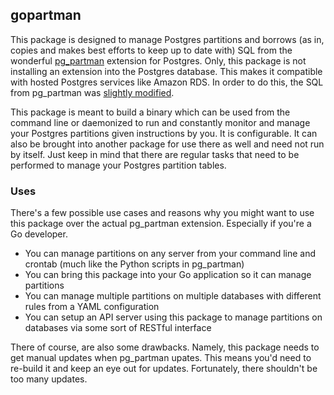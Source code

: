 gopartman
-----------

This package is designed to manage Postgres partitions and borrows (as in, copies and makes best efforts to keep up to date with) SQL from the wonderful 
[pg_partman](https://github.com/keithf4/pg_partman) extension for Postgres. Only, this package is not installing an extension into the Postgres database. 
This makes it compatible with hosted Postgres services like Amazon RDS. In order to do this, the SQL from pg_partman was [slightly modified](http://www.databasesoup.com/2014/12/loading-pgpartman-on-rds-or-heroku.html).

This package is meant to build a binary which can be used from the command line or daemonized to run and constantly monitor and manage your Postgres partitions 
given instructions by you. It is configurable. It can also be brought into another package for use there as well and need not run by itself. Just keep 
in mind that there are regular tasks that need to be performed to manage your Postgres partition tables.

### Uses
There's a few possible use cases and reasons why you might want to use this package over the actual pg_partman extension. Especially if you're a Go developer.

* You can manage partitions on any server from your command line and crontab (much like the Python scripts in pg_partman)    
* You can bring this package into your Go application so it can manage partitions    
* You can manage multiple partitions on multiple databases with different rules from a YAML configuration    
* You can setup an API server using this package to manage partitions on databases via some sort of RESTful interface    

There of course, are also some drawbacks. Namely, this package needs to get manual updates when pg_partman upates. This means you'd need to re-build it and keep an eye out for updates. 
Fortunately, there shouldn't be too many updates.
